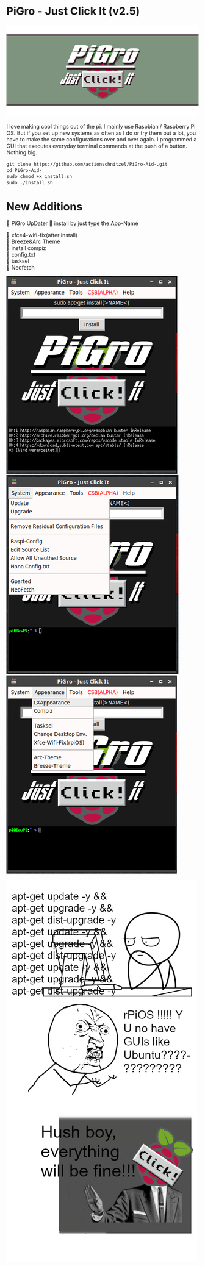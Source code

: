 
# PiGro - Just Click It (v2.5)
![GUI](https://github.com/actionschnitzel/tingsandstuff/blob/main/pigro_header.png)

I love making cool things out of the pi. I mainly use Raspbian / Raspberry Pi OS. But if you set up new systems as often as I do or try them out a lot, you have to make the same configurations over and over again. I programmed a GUI that executes everyday terminal commands at the push of a button. Nothing big.

```
git clone https://github.com/actionschnitzel/PiGro-Aid-.git
cd PiGro-Aid-
sudo chmod +x install.sh
sudo ./install.sh
```
# New Additions

:metal: PiGro UpDater
:metal: install by just type the App-Name    

:metal: xfce4-wifi-fix(after install)    
:metal: Breeze&Arc Theme      
:metal: install compiz    
:metal: config.txt    
:metal: tasksel    
:metal: Neofetch    


![GUI](https://github.com/actionschnitzel/tingsandstuff/blob/main/Bildschirmfoto_2020-11-15_03-20-27.png)
![GUI](https://github.com/actionschnitzel/tingsandstuff/blob/main/Bildschirmfoto_2020-11-15_03-19-25.png)
![GUI](https://github.com/actionschnitzel/tingsandstuff/blob/main/Bildschirmfoto_2020-11-15_03-20-54.png)

![GUI](https://github.com/actionschnitzel/tingsandstuff/blob/main/pigromeme.png)





